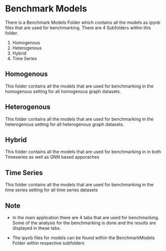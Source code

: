 # Benchmark Models

There is a Benchmark Models Folder which contains all the models as ipynb files that are used for benchmarking.
There are 4 Subfolders within this folder.
1. Homogenous
2. Heterogenous
3. Hybrid
4. Time Series

## Homogenous
This folder contains all the models that are used for benchmarking in the homogenous setting for all homogenous graph datasets.

## Heterogenous
This folder contains all the models that are used for benchmarking in the heterogenous setting for all heterogenous graph datasets.

## Hybrid
This folder contains all the models that are used for benchmarking in in both Timeseries as well as GNN based apporaches

## Time Series
This folder contains all the models that are used for benchmarking in the time series setting for all time series datasets

## Note 
- In the main application there are 4 tabs that are used for benchmarking. Some of the analysis for the benchmarking is done and the results are displayed in these tabs.

- The ipynb files for models can be found within the BenchmarkModels Folder within respective subfolders